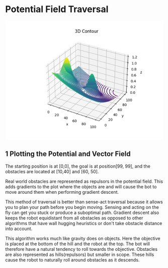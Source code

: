 # Potential Field Traversal
![](images/3dContour.png)

## 1 Plotting the Potential and Vector Field

The starting position is at [0,0], the goal is at position[99, 99], and the obstacles are located at [10,40] and [60, 50].

Real world obstacles are represented as repulsors in the potential field. This adds gradients to the plot where the objects are and will cause the bot to move around them when performing gradient descent. 

This method of traversal is better than sense-act traversal because it allows you to plan your path before you begin moving. Sensing and acting on the fly can get you stuck or produce a suboptimal path. Gradient descent also keeps the robot equidistant from all obstacles as opposed to other algorithms that have wall hugging heuristics or don't take obstacle distance into account.

This algorithm works much like gravity does on objects. Here the objective is placed at the bottom of the hill and the robot at the top. The bot will therefore have a natural tendency to roll towards the objective. Obstacles are also represented as hills(repulsors) but smaller in scope. These hills cause the robot to naturally roll around obstacles as it descends.
